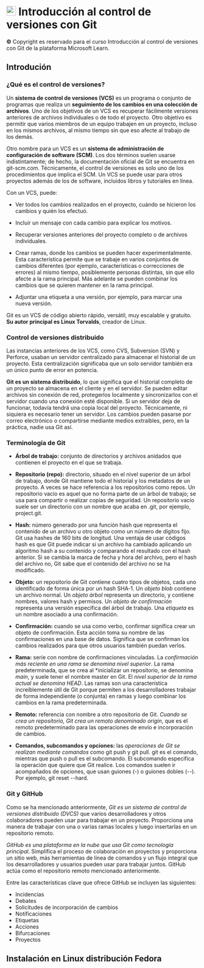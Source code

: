 # <img src="https://github.com/shimadasoftware/Introduction-to-version-control-with-Git/assets/73977456/801ea14c-dd83-46bb-ab5b-d229a151bc5c" alt="Italian Trulli" style="width:25px;height:25px;"> Introducción al control de versiones con Git 

**©** Copyright es reservado para el curso Introducción al control de versiones con Git de la plataforma Microsoft Learn.

## Introdución

### ¿Qué es el control de versiones?

Un **sistema de control de versiones (VCS)** es un programa o conjunto de programas que realiza un **seguimiento de los cambios en una colección de archivos**. Uno de los objetivos de un VCS es recuperar fácilmente versiones anteriores de archivos individuales o de todo el proyecto. Otro objetivo es permitir que varios miembros de un equipo trabajen en un proyecto, incluso en los mismos archivos, al mismo tiempo sin que eso afecte al trabajo de los demás.

Otro nombre para un VCS es un **sistema de administración de configuración de software (SCM)**. Los dos términos suelen usarse indistintamente; de hecho, la documentación oficial de Git se encuentra en git-scm.com. Técnicamente, el control de versiones es solo uno de los procedimientos que implica el SCM. Un VCS se puede usar para otros proyectos además de los de software, incluidos libros y tutoriales en línea.

Con un VCS, puede:

- Ver todos los cambios realizados en el proyecto, cuándo se hicieron los cambios y quién los efectuó.

- Incluir un mensaje con cada cambio para explicar los motivos.

- Recuperar versiones anteriores del proyecto completo o de archivos individuales.

- Crear ramas, donde los cambios se pueden hacer experimentalmente. Esta característica permite que se trabaje en varios conjuntos de cambios diferentes (por ejemplo, características o correcciones de errores) al mismo tiempo, posiblemente personas distintas, sin que ello afecte a la rama principal. Más adelante se pueden combinar los cambios que se quieren mantener en la rama principal.

- Adjuntar una etiqueta a una versión, por ejemplo, para marcar una nueva versión.

Git es un VCS de código abierto rápido, versátil, muy escalable y gratuito. 
**Su autor principal es Linux Torvalds**, creador de Linux.

### Control de versiones distribuido

Las instancias anteriores de los VCS, como CVS, Subversion (SVN) y Perforce, usaban un servidor centralizado para almacenar el historial de un proyecto. Esta centralización significaba que un solo servidor también era un único punto de error en potencia.

**Git es un sistema distribuido**, lo que significa que el historial completo de un proyecto se almacena en el cliente y en el servidor. Se pueden editar archivos sin conexión de red, protegerlos localmente y sincronizarlos con el servidor cuando una conexión esté disponible. Si un servidor deja de funcionar, todavía tendrá una copia local del proyecto. Técnicamente, ni siquiera es necesario tener un servidor. Los cambios pueden pasarse por correo electrónico o compartirse mediante medios extraíbles, pero, en la práctica, nadie usa Git así.

### Terminología de Git
  - **Árbol de trabajo:** conjunto de directorios y archivos anidados que contienen el proyecto en el que se trabaja.
    
  - **Repositorio (repo):** directorio, situado en el nivel superior de un árbol de trabajo, donde Git mantiene todo el historial y los metadatos de un proyecto. A veces se hace referencia a los repositorios como repos. Un repositorio vacío es aquel que no forma parte de un árbol de trabajo; se usa para compartir o realizar copias de seguridad. Un repositorio vacío suele ser un directorio con un nombre que acaba en .git, por ejemplo, project.git.
    
  - **Hash:** número generado por una función hash que representa el contenido de un archivo u otro objeto como un número de dígitos fijo. Git usa hashes de 160 bits de longitud. Una ventaja de usar códigos hash es que Git puede indicar si un archivo ha cambiado aplicando un algoritmo hash a su contenido y comparando el resultado con el hash anterior. Si se cambia la marca de fecha y hora del archivo, pero el hash del archivo no, Git sabe que el contenido del archivo no se ha modificado.
    
  - **Objeto:** un repositorio de Git contiene cuatro tipos de objetos, cada uno identificado de forma única por un hash SHA-1. Un *objeto blob* contiene un archivo normal. Un *objeto árbol* representa un directorio, y contiene nombres, valores hash y permisos. Un *objeto de confirmación* representa una versión específica del árbol de trabajo. Una *etiqueta* es un nombre asociado a una confirmación.
    
  - **Confirmación:** cuando se usa como verbo, confirmar significa crear un objeto de confirmación. Esta acción toma su nombre de las confirmaciones en una base de datos. Significa que se confirman los cambios realizados para que otros usuarios también puedan verlos.

  - **Rama:** serie con nombre de confirmaciones vinculadas. La *confirmación más reciente en una rama se denomina nivel superior*. La rama predeterminada, que se crea al *inicializar un repositorio, se denomina *main*, y suele tener el nombre master en Git. El *nivel superior de la rama actual se denomina HEAD*. Las ramas son una característica increíblemente útil de Git porque permiten a los desarrolladores trabajar de forma independiente (o conjunta) en ramas y luego combinar los cambios en la rama predeterminada.

  - **Remoto:** referencia con nombre a otro repositorio de Git. *Cuando se crea un repositorio, Git crea un remoto denominado origin*, que es el remoto predeterminado para las operaciones de envío e incorporación de cambios.

  - **Comandos, subcomandos y opciones:** las *operaciones de Git se realizan mediante comandos* como git push y git pull. git es el comando, mientras que push o pull es el subcomando. El subcomando especifica la operación que quiere que Git realice. Los comandos suelen ir acompañados de opciones, que usan guiones (-) o guiones dobles (--). Por ejemplo, git reset --hard.

### Git y GitHub

Como se ha mencionado anteriormente, *Git es un sistema de control de versiones distribuido (DVCS)* que varios desarrolladores y otros colaboradores pueden usar para trabajar en un proyecto. Proporciona una manera de trabajar con una o varias ramas locales y luego insertarlas en un repositorio remoto.

*GitHub es una plataforma en la nube que usa Git como tecnología principal*. Simplifica el proceso de colaboración en proyectos y proporciona un sitio web, más herramientas de línea de comandos y un flujo integral que los desarrolladores y usuarios pueden usar para trabajar juntos. GitHub actúa como el repositorio remoto mencionado anteriormente.

Entre las características clave que ofrece GitHub se incluyen las siguientes:
- Incidencias
- Debates
- Solicitudes de incorporación de cambios
- Notificaciones
- Etiquetas
- Acciones
- Bifurcaciones
- Proyectos

## Instalación en Linux distribución Fedora
